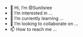 - 👋 Hi, I’m @Sunilsree
- 👀 I’m interested in ...
- 🌱 I’m currently learning ...
- 💞️ I’m looking to collaborate on ...
- 📫 How to reach me ...

<!---
Sunilsree/Sunilsree is a ✨ special ✨ repository because its `README.md` (this file) appears on your GitHub profile.
You can click the Preview link to take a look at your changes.
--->

